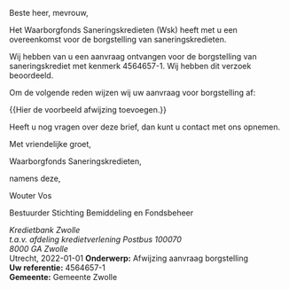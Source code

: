 Beste heer, mevrouw,

Het Waarborgfonds Saneringskredieten (Wsk) heeft met u een overeenkomst voor de borgstelling van saneringskredieten.

Wij hebben van u een aanvraag ontvangen voor de borgstelling van saneringskrediet met kenmerk 4564657-1. Wij hebben dit verzoek beoordeeld.

Om de volgende reden wijzen wij uw aanvraag voor borgstelling af:

{{Hier de voorbeeld afwijzing toevoegen.}}

Heeft u nog vragen over deze brief, dan kunt u contact met ons opnemen.

Met vriendelijke groet,
 

Waarborgfonds Saneringskredieten,

namens deze,
 



Wouter Vos


Bestuurder Stichting Bemiddeling en Fondsbeheer

<address>
    Kredietbank Zwolle<br>
    t.a.v. afdeling kredietverlening
    Postbus 100070<br>
    8000 GA Zwolle
</address>
<time>Utrecht, 2022-01-01</time>
<reference>
    <strong>Onderwerp:</strong> Afwijzing aanvraag borgstelling<br>
    <strong>Uw referentie:</strong> 4564657-1<br>
    <strong>Gemeente:</strong> Gemeente Zwolle
</reference>